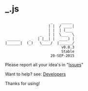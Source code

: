 # _.js
                	     _    _____ 
            	        | |  / ____|
        	            | |  | (___  
    	            _   | |  \___  \ 
  	 ______    _   | |__| |  ____) |
 	|______|  (_)   \____/  |______/ 
							  v0.0.3
							  Stable
                         20-SEP-2015

Please report all your idea's in "[Issues](https://github.com/wesdegroot/_.js/issues)"

Want to help? see: [Developers](https://github.com/wesdegroot/_.js/wiki/Developers)

Thanks for using!
